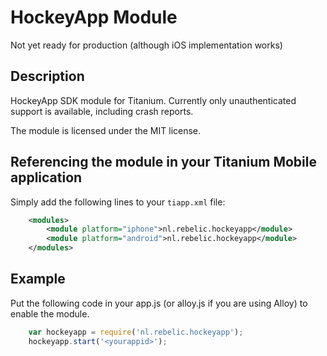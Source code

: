 # HockeyApp Module

Not yet ready for production (although iOS implementation works)

## Description

HockeyApp SDK module for Titanium. Currently only unauthenticated support is available, including crash reports. 

The module is licensed under the MIT license.

## Referencing the module in your Titanium Mobile application ##

Simply add the following lines to your `tiapp.xml` file:

```xml    
    <modules>
        <module platform="iphone">nl.rebelic.hockeyapp</module> 
        <module platform="android">nl.rebelic.hockeyapp</module> 
    </modules>
```

## Example

Put the following code in your app.js (or alloy.js if you are using Alloy) to enable the module.

```javascript
	var hockeyapp = require('nl.rebelic.hockeyapp');
	hockeyapp.start('<yourappid>');
```

